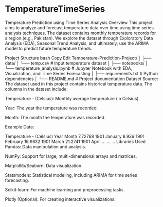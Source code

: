 # TemperatureTimeSeries
Temperature Prediction using Time Series Analysis
Overview
This project aims to analyze and forecast temperature data over time using time series analysis techniques. The dataset contains monthly temperature records for a region (e.g., Pakistan). We explore the dataset through Exploratory Data Analysis (EDA), Seasonal Trend Analysis, and ultimately, use the ARIMA model to predict future temperature trends.

Project Structure
bash
Copy
Edit
Temperature-Prediction-Project/
│
├── data/
│   └── temp.csv                 # Input temperature dataset
│
├── notebooks/
│   └── temperature_analysis.ipynb # Jupyter Notebook with EDA, Visualization, and Time Series Forecasting
│
├── requirements.txt            # Python dependencies
│
└── README.md                   # Project documentation
Dataset
Source:
The dataset used in this project contains historical temperature data. The columns in the dataset include:

Temperature - (Celsius): Monthly average temperature (in Celsius).

Year: The year the temperature was recorded.

Month: The month the temperature was recorded.

Example Data:

Temperature - (Celsius)	Year	Month
7.72768	1901	January
8.936	1901	February
16.9632	1901	March
21.2741	1901	April
...	...	...
Libraries Used
Pandas: Data manipulation and analysis.

NumPy: Support for large, multi-dimensional arrays and matrices.

Matplotlib/Seaborn: Data visualization.

Statsmodels: Statistical modeling, including ARIMA for time series forecasting.

Scikit-learn: For machine learning and preprocessing tasks.

Plotly (Optional): For creating interactive visualizations.
